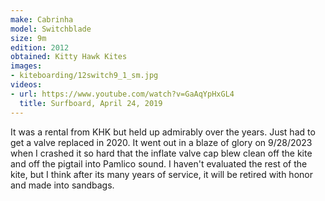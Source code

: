 ```yaml
---
make: Cabrinha
model: Switchblade
size: 9m
edition: 2012
obtained: Kitty Hawk Kites
images:
- kiteboarding/12switch9_1_sm.jpg
videos:
- url: https://www.youtube.com/watch?v=GaAqYpHxGL4
  title: Surfboard, April 24, 2019
---
```


It was a rental from KHK but held up admirably over the years.
Just had to get a valve replaced in 2020.
It went out in a blaze of glory on 9/28/2023 when I crashed it so hard that the inflate valve cap blew clean off the kite and off the pigtail into Pamlico sound.
I haven't evaluated the rest of the kite, but I think after its many years of service, it will be retired with honor and made into sandbags.
